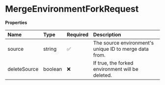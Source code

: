 # MergeEnvironmentForkRequest

**Properties**

| Name         | Type    | Required | Description                                            |
| :----------- | :------ | :------- | :----------------------------------------------------- |
| source       | string  | ✅       | The source environment's unique ID to merge data from. |
| deleteSource | boolean | ❌       | If true, the forked environment will be deleted.       |

<!-- This file was generated by liblab | https://liblab.com/ -->

